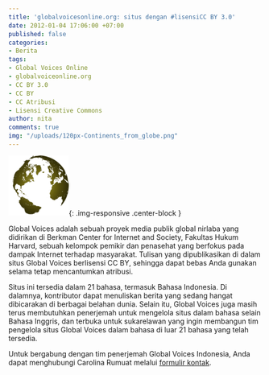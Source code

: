 ```yaml
---
title: 'globalvoicesonline.org: situs dengan #lisensiCC BY 3.0'
date: 2012-01-04 17:06:00 +07:00
published: false
categories:
- Berita
tags:
- Global Voices Online
- globalvoiceonline.org
- CC BY 3.0
- CC BY
- CC Atribusi
- Lisensi Creative Commons
author: nita
comments: true
img: "/uploads/120px-Continents_from_globe.png"
---
```


![120px-Continents_from_globe.png](/uploads/120px-Continents_from_globe.png){: .img-responsive .center-block }

Global Voices adalah sebuah proyek media publik global nirlaba yang didirikan di Berkman Center for Internet and Society, Fakultas Hukum Harvard, sebuah kelompok pemikir dan penasehat yang berfokus pada dampak Internet terhadap masyarakat. Tulisan yang dipublikasikan di dalam situs Global Voices berlisensi CC BY, sehingga dapat bebas Anda gunakan selama tetap mencantumkan atribusi.

Situs ini tersedia dalam 21 bahasa, termasuk Bahasa Indonesia. Di dalamnya, kontributor dapat menuliskan berita yang sedang hangat dibicarakan di berbagai belahan dunia. Selain itu, Global Voices juga masih terus membutuhkan penerjemah untuk mengelola situs dalam bahasa selain Bahasa Inggris, dan terbuka untuk sukarelawan yang ingin membangun tim pengelola situs Global Voices dalam bahasa di luar 21 bahasa yang telah tersedia.

Untuk bergabung dengan tim penerjemah Global Voices Indonesia, Anda dapat menghubungi Carolina Rumuat melalui [formulir kontak](http://id.globalvoicesonline.org/kontak-kami/).
